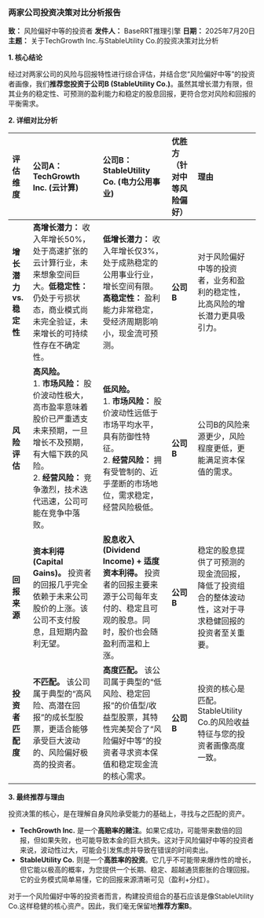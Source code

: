 
### **两家公司投资决策对比分析报告**

**致：** 风险偏好中等的投资者
**发件人：** BaseRRT推理引擎
**日期：** 2025年7月20日
**主题：** 关于TechGrowth Inc.与StableUtility Co.的投资决策对比分析

**1. 核心结论**

经过对两家公司的风险与回报特性进行综合评估，并结合您“风险偏好中等”的投资者画像，我们**推荐您投资于公司B (StableUtility Co.)**。虽然其增长潜力有限，但其业务的稳定性、可预测的盈利能力和稳定的股息回报，更符合您对风险和回报的平衡需求。

**2. 详细对比分析**

| 评估维度 | 公司A：TechGrowth Inc. (云计算) | 公司B：StableUtility Co. (电力公用事业) | 优胜方（针对中等风险偏好） | 理由 |
| :--- | :--- | :--- | :--- | :--- |
| **增长潜力 vs. 稳定性** | **高增长潜力：** 收入年增长50%，处于高速扩张的云计算行业，未来想象空间巨大。**低稳定性：** 仍处于亏损状态，商业模式尚未完全验证，未来增长的可持续性存在不确定性。 | **低增长潜力：** 收入年增长仅3%，处于成熟稳定的公用事业行业，增长空间有限。**高稳定性：** 盈利能力非常稳定，受经济周期影响小，现金流可预测。 | **公司B** | 对于风险偏好中等的投资者，业务和盈利的稳定性，比高风险的增长潜力更具吸引力。 |
| **风险评估** | **高风险。**<br>1. **市场风险：** 股价波动性极大，高市盈率意味着股价已严重透支未来预期，一旦增长不及预期，有大幅下跌的风险。<br>2. **经营风险：** 竞争激烈，技术迭代迅速，公司可能在竞争中落败。 | **低风险。**<br>1. **市场风险：** 股价波动性远低于市场平均水平，具有防御性特征。<br>2. **经营风险：** 拥有受管制的、近乎垄断的市场地位，需求稳定，经营风险极低。 | **公司B** | 公司B的风险来源更少，风险程度更低，更能满足资本保值的需求。 |
| **回报来源** | **资本利得 (Capital Gains)。** 投资者的回报几乎完全依赖于未来公司股价的上涨。该公司不支付股息，且短期内盈利无望。 | **股息收入 (Dividend Income) + 适度资本利得。** 投资者的回报主要来源于公司每年支付的、稳定且可观的股息。同时，股价也会随盈利而温和上涨。 | **公司B** | 稳定的股息提供了可预测的现金流回报，降低了投资组合的整体波动性，这对于寻求稳健回报的投资者至关重要。 |
| **投资者匹配度** | **不匹配。** 该公司属于典型的“高风险、高潜在回报”的成长型股票，更适合能够承受巨大波动的、风险偏好极高的投资者。 | **高度匹配。** 该公司属于典型的“低风险、稳定回报”的价值型/收益型股票，其特性完美契合了“风险偏好中等”的投资者寻求资本保值和稳定现金流的核心需求。 | **公司B** | 投资的核心是匹配。StableUtility Co.的风险收益特征与您的投资者画像高度一致。 |

**3. 最终推荐与理由**

投资决策的核心，是在理解自身风险承受能力的基础上，寻找与之匹配的资产。

*   **TechGrowth Inc.** 是一个**高赔率的赌注**。如果它成功，可能带来数倍的回报，但如果失败，也可能导致本金的巨大损失。这对于风险偏好中等的投资者来说，波动性过大，可能会引发焦虑并导致在错误的时间卖出。
*   **StableUtility Co.** 则是一个**高胜率的投资**。它几乎不可能带来爆炸性的增长，但它能以极高的概率，为您提供一个长期、稳定、超越通货膨胀的合理回报。它的业务模式简单易懂，它的回报来源清晰可见（盈利+分红）。

对于一个风险偏好中等的投资者而言，构建投资组合的基石应该是像StableUtility Co.这样稳健的核心资产。因此，我们毫无保留地**推荐方案B**。
